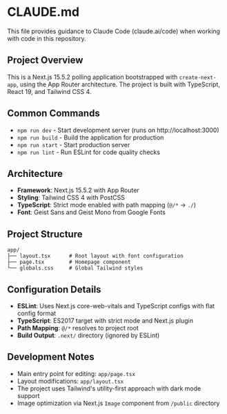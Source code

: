 # CLAUDE.md

This file provides guidance to Claude Code (claude.ai/code) when working with code in this repository.

## Project Overview

This is a Next.js 15.5.2 polling application bootstrapped with `create-next-app`, using the App Router architecture. The project is built with TypeScript, React 19, and Tailwind CSS 4.

## Common Commands

- `npm run dev` - Start development server (runs on http://localhost:3000)
- `npm run build` - Build the application for production
- `npm run start` - Start production server
- `npm run lint` - Run ESLint for code quality checks

## Architecture

- **Framework**: Next.js 15.5.2 with App Router
- **Styling**: Tailwind CSS 4 with PostCSS
- **TypeScript**: Strict mode enabled with path mapping (`@/*` -> `./`)
- **Font**: Geist Sans and Geist Mono from Google Fonts

## Project Structure

```
app/
├── layout.tsx      # Root layout with font configuration
├── page.tsx        # Homepage component
└── globals.css     # Global Tailwind styles
```

## Configuration Details

- **ESLint**: Uses Next.js core-web-vitals and TypeScript configs with flat config format
- **TypeScript**: ES2017 target with strict mode and Next.js plugin
- **Path Mapping**: `@/*` resolves to project root
- **Build Output**: `.next/` directory (ignored by ESLint)

## Development Notes

- Main entry point for editing: `app/page.tsx`
- Layout modifications: `app/layout.tsx`
- The project uses Tailwind's utility-first approach with dark mode support
- Image optimization via Next.js `Image` component from `/public` directory